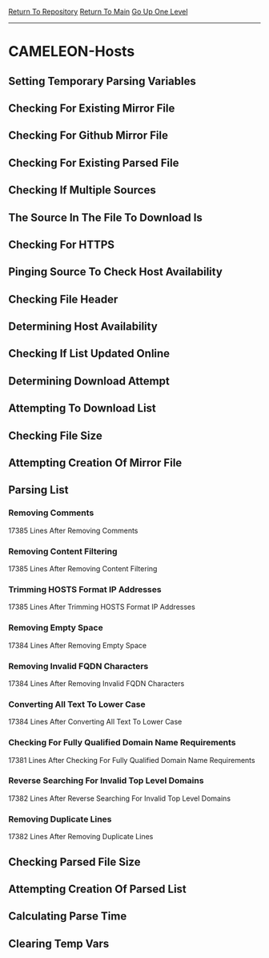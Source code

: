 [Return To Repository](https://github.com/deathbybandaid/piholeparser/)
[Return To Main](https://github.com/deathbybandaid/piholeparser/blob/master/RecentRunLogs/Mainlog.md)
[Go Up One Level](https://github.com/deathbybandaid/piholeparser/blob/master/RecentRunLogs/TopLevelScripts/30-Processing-Blacklists.md)
____________________________________
# CAMELEON-Hosts
## Setting Temporary Parsing Variables
## Checking For Existing Mirror File
## Checking For Github Mirror File
## Checking For Existing Parsed File
## Checking If Multiple Sources
## The Source In The File To Download Is
## Checking For HTTPS
## Pinging Source To Check Host Availability
## Checking File Header
## Determining Host Availability
## Checking If List Updated Online
## Determining Download Attempt
## Attempting To Download List
## Checking File Size
## Attempting Creation Of Mirror File
## Parsing List
### Removing Comments
17385 Lines After Removing Comments
### Removing Content Filtering
17385 Lines After Removing Content Filtering
### Trimming HOSTS Format IP Addresses
17385 Lines After Trimming HOSTS Format IP Addresses
### Removing Empty Space
17384 Lines After Removing Empty Space
### Removing Invalid FQDN Characters
17384 Lines After Removing Invalid FQDN Characters
### Converting All Text To Lower Case
17384 Lines After Converting All Text To Lower Case
### Checking For Fully Qualified Domain Name Requirements
17381 Lines After Checking For Fully Qualified Domain Name Requirements
### Reverse Searching For Invalid Top Level Domains
17382 Lines After Reverse Searching For Invalid Top Level Domains
### Removing Duplicate Lines
17382 Lines After Removing Duplicate Lines
## Checking Parsed File Size
## Attempting Creation Of Parsed List
## Calculating Parse Time
## Clearing Temp Vars
